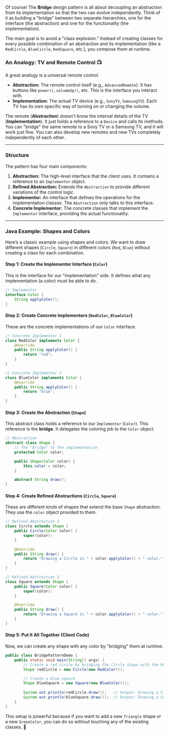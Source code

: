 Of course\! The **Bridge** design pattern is all about decoupling an abstraction from its implementation so that the two can evolve independently. Think of it as building a "bridge" between two separate hierarchies, one for the interface (the abstraction) and one for the functionality (the implementation).

The main goal is to avoid a "class explosion." Instead of creating classes for every possible combination of an abstraction and its implementation (like a `RedCircle`, `BlueCircle`, `RedSquare`, etc.), you compose them at runtime.

### An Analogy: TV and Remote Control 📺

A great analogy is a universal remote control.

* **Abstraction:** The remote control itself (e.g., `AdvancedRemote`). It has buttons like `power()`, `volumeUp()`, etc. This is the interface you interact with.
* **Implementation:** The actual TV device (e.g., `SonyTV`, `SamsungTV`). Each TV has its own specific way of turning on or changing the volume.

The remote (**Abstraction**) doesn't know the internal details of the TV (**Implementation**). It just holds a reference to a `Device` and calls its methods. You can "bridge" the same remote to a Sony TV or a Samsung TV, and it will work just fine. You can also develop new remotes and new TVs completely independently of each other.

-----

### Structure

The pattern has four main components:

1.  **Abstraction:** The high-level interface that the client uses. It contains a reference to an `Implementor` object.
2.  **Refined Abstraction:** Extends the `Abstraction` to provide different variations of the control logic.
3.  **Implementor:** An interface that defines the operations for the implementation classes. The `Abstraction` only talks to this interface.
4.  **Concrete Implementor:** The concrete classes that implement the `Implementor` interface, providing the actual functionality.

-----

### Java Example: Shapes and Colors

Here’s a classic example using shapes and colors. We want to draw different shapes (`Circle`, `Square`) in different colors (`Red`, `Blue`) without creating a class for each combination.

#### Step 1: Create the Implementor Interface (`Color`)

This is the interface for our "implementation" side. It defines what any implementation (a color) must be able to do.

```java
// Implementor
interface Color {
    String applyColor();
}
```

#### Step 2: Create Concrete Implementors (`RedColor`, `BlueColor`)

These are the concrete implementations of our `Color` interface.

```java
// Concrete Implementor 1
class RedColor implements Color {
    @Override
    public String applyColor() {
        return "red";
    }
}

// Concrete Implementor 2
class BlueColor implements Color {
    @Override
    public String applyColor() {
        return "blue";
    }
}
```

#### Step 3: Create the Abstraction (`Shape`)

This abstract class holds a reference to our `Implementor` (`Color`). This reference is the **bridge**. It delegates the coloring job to the `Color` object.

```java
// Abstraction
abstract class Shape {
    // The "bridge" to the implementation
    protected Color color;

    public Shape(Color color) {
        this.color = color;
    }

    abstract String draw();
}
```

#### Step 4: Create Refined Abstractions (`Circle`, `Square`)

These are different kinds of shapes that extend the base `Shape` abstraction. They use the `color` object provided to them.

```java
// Refined Abstraction 1
class Circle extends Shape {
    public Circle(Color color) {
        super(color);
    }

    @Override
    public String draw() {
        return "Drawing a Circle in " + color.applyColor() + " color.";
    }
}

// Refined Abstraction 2
class Square extends Shape {
    public Square(Color color) {
        super(color);
    }

    @Override
    public String draw() {
        return "Drawing a Square in " + color.applyColor() + " color.";
    }
}
```

#### Step 5: Put It All Together (Client Code)

Now, we can create any shape with any color by "bridging" them at runtime.

```java
public class BridgePatternDemo {
    public static void main(String[] args) {
        // Create a red circle by bridging the Circle shape with the RedColor implementation
        Shape redCircle = new Circle(new RedColor());

        // Create a blue square
        Shape blueSquare = new Square(new BlueColor());
        
        System.out.println(redCircle.draw());   // Output: Drawing a Circle in red color.
        System.out.println(blueSquare.draw());  // Output: Drawing a Square in blue color.
    }
}
```

This setup is powerful because if you want to add a new `Triangle` shape or a new `GreenColor`, you can do so without touching any of the existing classes. 🌉